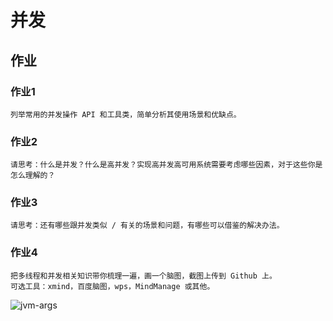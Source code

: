 # 并发
## 作业
### 作业1
    列举常用的并发操作 API 和工具类，简单分析其使用场景和优缺点。

### 作业2
    请思考：什么是并发？什么是高并发？实现高并发高可用系统需要考虑哪些因素，对于这些你是怎么理解的？
    

### 作业3
    请思考：还有哪些跟并发类似 / 有关的场景和问题，有哪些可以借鉴的解决办法。
    

### 作业4
    把多线程和并发相关知识带你梳理一遍，画一个脑图，截图上传到 Github 上。
    可选工具：xmind，百度脑图，wps，MindManage 或其他。
![jvm-args](https://github.com/sodawy/JAVA-000/blob/main/Week_04/JavaConcurrent.png)
    


